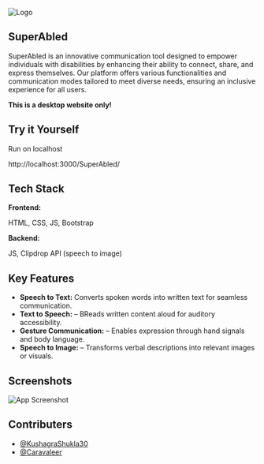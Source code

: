 
![Logo](https://i.ibb.co/DbGt5GX/image-removebg-previewwhite.png)


## SuperAbled

SuperAbled is an innovative communication tool designed to empower individuals with disabilities by enhancing their ability to connect, share, and express themselves. Our platform offers various functionalities and communication modes tailored to meet diverse needs, ensuring an inclusive experience for all users.

**This is a desktop website only!**



    
## Try it Yourself

Run on localhost

http://localhost:3000/SuperAbled/




    
## Tech Stack

**Frontend:**

HTML, CSS, JS, Bootstrap

**Backend:**

JS, Clipdrop API (speech to image)




## Key Features

- **Speech to Text:** Converts spoken words into written text for seamless communication.
- **Text to Speech:** – BReads written content aloud for auditory accessibility.
- **Gesture Communication:** – Enables expression through hand signals and body language.
- **Speech to Image:** – Transforms verbal descriptions into relevant images or visuals.


## Screenshots

![App Screenshot](https://i.ibb.co/M7r0G6p/image.png)



## Contributers

- [@KushagraShukla30](https://github.com/KushagraShukla30/)
- [@Caravaleer](https://github.com/Caravaleer/)


